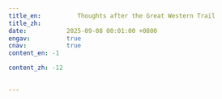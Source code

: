 ```yaml
---
title_en:          Thoughts after the Great Western Trail
title_zh:
date:           2025-09-08 00:01:00 +0800
engav:          true
cnav:           true
content_en: -1

content_zh: -12

  
---
```

